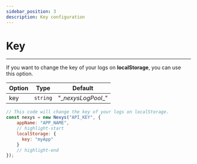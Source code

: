 ```yaml
---
sidebar_position: 3
description: Key configuration
---
```


# Key

---

If you want to change the key of your logs on **localStorage**, you can use this option.

| Option | Type | Default |
| --- | --- | --- |
| key | `string` | "\__nexysLogPool__" |

```javascript
// This code will change the key of your logs on localStorage.
const nexys = new Nexys("API_KEY", { 
    appName: "APP_NAME",
    // highlight-start
    localStorage: {
      key: "myApp"
    }
    // highlight-end
});
```